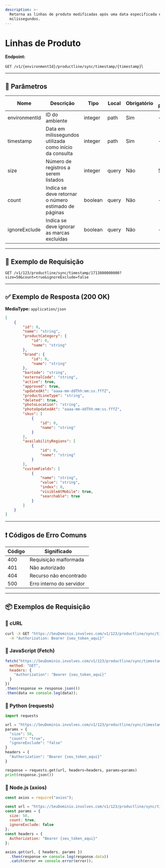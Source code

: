 ```yaml
---
description: >-
  Retorna as linhas de produto modificadas após uma data especificada em
  milissegundos.
---
```


# Linhas de Produto

**Endpoint:**&#x20;

`GET /v1/{environmentId}/productline/sync/timestamp/{timestamp}`\


***

## 🔧 Parâmetros

| Nome          | Descrição                                               | Tipo    | Local | Obrigatório | Valor Padrão |
| ------------- | ------------------------------------------------------- | ------- | ----- | ----------- | ------------ |
| environmentId | ID do ambiente                                          | integer | path  | Sim         | -            |
| timestamp     | Data em milissegundos utilizada como início da consulta | integer | path  | Sim         | -            |
| size          | Número de registros a serem listados                    | integer | query | Não         | 50           |
| count         | Indica se deve retornar o número estimado de páginas    | boolean | query | Não         | -            |
| ignoreExclude | Indica se deve ignorar as marcas excluídas              | boolean | query | Não         | -            |

***

## 📘 Exemplo de Requisição

```
GET /v1/123/productline/sync/timestamp/1713800000000?size=50&count=true&ignoreExclude=false
```

***

## ✅ Exemplo de Resposta (200 OK)

**MediaType:** `application/json`

```json
[
    {
        "id": 0,
        "name": "string",
        "productCategory": {
            "id": 0,
            "name": "string"
        },
        "brand": {
            "id": 0,
            "name": "string"
        },
        "barCode": "string",
        "externalCode": "string",
        "active": true,
        "approved": true,
        "updatedAt": "aaaa-mm-ddThh:mm:ss.fffZ",
        "productLineType": "string",
        "deleted": true,
        "photoLocation": "string",
        "photoUpdatedAt": "aaaa-mm-ddThh:mm:ss.fffZ",
        "skus": [
            {
                "id": 0,
                "name": "string"
            }
        ],
        "availabilityRegions": [
            {
                "id": 0,
                "name": "string"
            }
        ],
        "customFields": [
            {
                "name": "string",
                "value": "string",
                "index": 0,
                "visibleAtMobile": true,
                "searchable": true
            }
        ]
    }
]
```

***

## ❗ Códigos de Erro Comuns

| Código | Significado              |
| ------ | ------------------------ |
| 400    | Requisição malformada    |
| 401    | Não autorizado           |
| 404    | Recurso não encontrado   |
| 500    | Erro interno do servidor |

***

## 📦 Exemplos de Requisição

### 🔹 cURL

```bash
curl -X GET "https://SeuDominio.involves.com/v1/123/productline/sync/timestamp/1713800000000?size=50&count=true&ignoreExclude=false" \
  -H "Authorization: Bearer {seu_token_aqui}"
```

### 🔹 JavaScript (Fetch)

```javascript
fetch("https://SeuDominio.involves.com/v1/123/productline/sync/timestamp/1713800000000?size=50&count=true&ignoreExclude=false", {
  method: "GET",
  headers: {
    "Authorization": "Bearer {seu_token_aqui}"
  }
})
.then(response => response.json())
.then(data => console.log(data));
```

### 🔹 Python (requests)

```python
import requests

url = "https://SeuDominio.involves.com/v1/123/productline/sync/timestamp/1713800000000"
params = {
  "size": 50,
  "count": "true",
  "ignoreExclude": "false"
}
headers = {
  "Authorization": "Bearer {seu_token_aqui}"
}

response = requests.get(url, headers=headers, params=params)
print(response.json())
```

### 🔹 Node.js (axios)

```javascript
const axios = require("axios");

const url = "https://SeuDominio.involves.com/v1/123/productline/sync/timestamp/1713800000000";
const params = {
  size: 50,
  count: true,
  ignoreExclude: false
};
const headers = {
  Authorization: "Bearer {seu_token_aqui}"
};

axios.get(url, { headers, params })
  .then(response => console.log(response.data))
  .catch(error => console.error(error));
```

